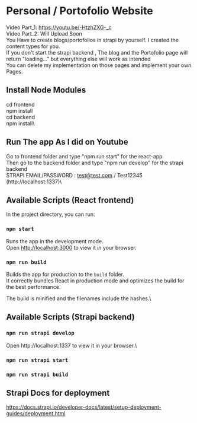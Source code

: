 # Personal / Portofolio Website
Video Part_1: https://youtu.be/-HtzhZXG-_c \
Video Part_2: Will Upload Soon \
You Have to create blogs/portofolios in strapi by yourself. I created the content types for you. \
If you don't start the strapi backend , The blog and the Portofolio page will return "loading..."  but everything else will work as intended\
You can delete my implementation on those pages and implement your own Pages.

## Install Node Modules
cd frontend\
npm install\
cd backend\
npm install\


## Run The app As I did on Youtube
Go to frontend folder and type "npm run start" for the react-app\
Then go to the backend folder and type "npm run develop" for the strapi backend\
STRAPI EMAIL/PASSWORD : test@test.com / Test12345 (http://localhost:1337)\

## Available Scripts (React frontend)
In the project directory, you can run:

### `npm start`

Runs the app in the development mode.\
Open [http://localhost:3000](http://localhost:3000) to view it in your browser.

### `npm run build`

Builds the app for production to the `build` folder.\
It correctly bundles React in production mode and optimizes the build for the best performance.

The build is minified and the filenames include the hashes.\

## Available Scripts (Strapi backend)
### `npm run strapi develop`
Open http://localhost:1337 to view it in your browser.\
### `npm run strapi start`
### `npm run strapi build`

## Strapi Docs for deployment
https://docs.strapi.io/developer-docs/latest/setup-deployment-guides/deployment.html
